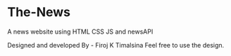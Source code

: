 # The-News
A news website using HTML CSS JS and newsAPI

Designed and developed By - Firoj K Timalsina
Feel free to use the design.
